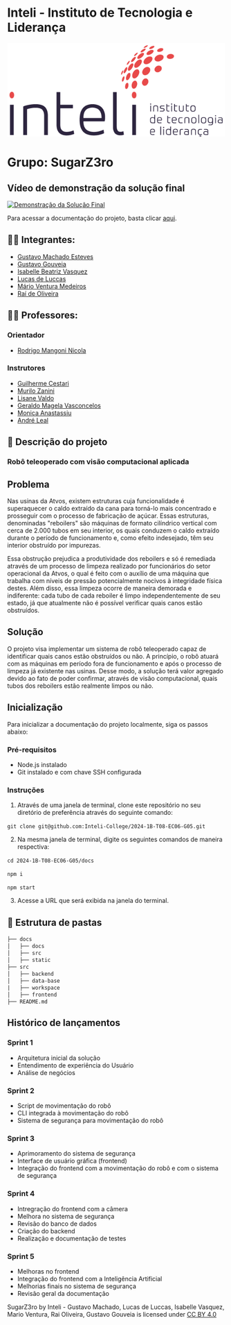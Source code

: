 # Inteli - Instituto de Tecnologia e Liderança 

<p align="center">
<a href= "https://www.inteli.edu.br/"><img src="docs/static/img/inteli.png" alt="Inteli - Instituto de Tecnologia e Liderança" border="0"></a>
</p>

# Grupo: SugarZ3ro

## Vídeo de demonstração da solução final

[![Demonstração da Solução Final](https://img.youtube.com/vi/HurPIrh6QYY/0.jpg)](https://www.youtube.com/watch?v=HurPIrh6QYY)

Para acessar a documentação do projeto, basta clicar [aqui](https://inteli-college.github.io/2024-1B-T08-EC06-G05/). 

## :student: Integrantes:

- <a href="https://www.linkedin.com/in/gustavo-machado-esteves-453b81248/">Gustavo Machado Esteves</a>
- <a href="https://www.linkedin.com/in/gustavo-gouveia-583185271//">Gustavo Gouveia</a>
- <a href="https://www.linkedin.com/in/isabelle-beatriz-vasquez-oliveira-55a19626a/">Isabelle Beatriz Vasquez</a>
- <a href="https://www.linkedin.com/in/lucasdeluccas/">Lucas de Luccas</a>
- <a href="https://www.linkedin.com/in/m%C3%A1rio-ventura-medeiros-123682291/">Mário Ventura Medeiros</a>
- <a href="https://www.linkedin.com/in/raideoliveira/">Raí de Oliveira</a>

## :teacher: Professores:

### Orientador

- <a href="https://www.linkedin.com/in/rodrigo-mangoni-nicola-537027158/">Rodrigo Mangoni Nicola</a>

### Instrutores

- <a href="https://www.linkedin.com/in/gui-cestari/">Guilherme Cestari</a>
- <a href="https://www.linkedin.com/in/murilo-zanini-de-carvalho-0980415b/">Murilo Zanini</a>
- <a href="https://www.linkedin.com/in/lisane-valdo/">Lisane Valdo</a>
- <a href="https://www.linkedin.com/in/geraldo-magela-severino-vasconcelos-22b1b220/">Geraldo Magela Vasconcelos</a>
- <a href="https://www.linkedin.com/in/monica-anastassiu-d-sc-2568522/">Monica Anastassiu</a>
- <a href="https://www.linkedin.com/in/andr%C3%A9-leal-a57b2065/">André Leal</a>


## :memo: Descrição do projeto

### Robô teleoperado com visão computacional aplicada

## Problema

Nas usinas da Atvos, existem estruturas cuja funcionalidade é superaquecer o caldo extraído da cana para torná-lo mais concentrado e prosseguir com o processo de fabricação de açúcar. Essas estruturas, denominadas "reboilers" são máquinas de formato cilíndrico vertical com cerca de 2.000 tubos em seu interior, os quais conduzem o caldo extraído durante o período de funcionamento e, como efeito indesejado, têm seu interior obstruído por impurezas. 

Essa obstrução prejudica a produtividade dos reboilers e só é remediada através de um processo de limpeza realizado por funcionários do setor operacional da Atvos, o qual é feito com o auxílio de uma máquina que trabalha com níveis de pressão potencialmente nocivos à integridade física destes. Além disso, essa limpeza ocorre de maneira demorada e indiferente: cada tubo de cada reboiler é limpo independentemente de seu estado, já que atualmente não é possível verificar quais canos estão obstruídos.

## Solução

O projeto visa implementar um sistema de robô teleoperado capaz de identificar quais canos estão obstruídos ou não. A princípio, o robô atuará com as máquinas em período fora de funcionamento e após o processo de limpeza já existente nas usinas. Desse modo, a solução terá valor agregado devido ao fato de poder confirmar, através de visão computacional, quais tubos dos reboilers estão realmente limpos ou não.

## Inicialização

Para inicializar a documentação do projeto localmente, siga os passos abaixo:

### Pré-requisitos

- Node.js instalado
- Git instalado e com chave SSH configurada

### Instruções

1. Através de uma janela de terminal, clone este repositório no seu diretório de preferência através do seguinte comando:

```git clone git@github.com:Inteli-College/2024-1B-T08-EC06-G05.git```

2. Na mesma janela de terminal, digite os seguintes comandos de maneira respectiva:

```cd 2024-1B-T08-EC06-G05/docs```

```npm i```

```npm start```

3. Acesse a URL que será exibida na janela do terminal.


## 📁 Estrutura de pastas

```
├── docs
│   ├── docs
│   ├── src
│   ├── static
├── src
│   ├── backend
│   ├── data-base
|   ├── workspace
│   ├── frontend
├── README.md
```


## Histórico de lançamentos

### Sprint 1

- Arquitetura inicial da solução
- Entendimento de experiência do Usuário
- Análise de negócios

### Sprint 2

- Script de movimentação do robô
- CLI integrada à movimentação do robô
- Sistema de segurança para movimentação do robô

### Sprint 3

- Aprimoramento do sistema de segurança
- Interface de usuário gráfica (frontend)
- Integração do frontend com a movimentação do robô e com o sistema de segurança

### Sprint 4

- Intregração do frontend com a câmera
- Melhora no sistema de segurança
- Revisão do banco de dados
- Criação do backend
- Realização e documentação de testes

### Sprint 5

- Melhoras no frontend
- Integração do frontend com a Inteligência Artificial
- Melhorias finais no sistema de segurança
- Revisão geral da documentação



<p xmlns:cc="http://creativecommons.org/ns#" xmlns:dct="http://purl.org/dc/terms/"><span property="dct:title">SugarZ3ro</span> by <span property="cc:attributionName">Inteli - Gustavo Machado, Lucas de Luccas, Isabelle Vasquez, Mario Ventura, Rai Oliveira, Gustavo Gouveia</span> is licensed under <a href="https://creativecommons.org/licenses/by/4.0/?ref=chooser-v1" target="_blank" rel="license noopener noreferrer" style="display:inline-block;">CC BY 4.0<img style="height:22px!important;margin-left:3px;vertical-align:text-bottom;" src="https://mirrors.creativecommons.org/presskit/icons/cc.svg?ref=chooser-v1" alt=""><img style="height:22px!important;margin-left:3px;vertical-align:text-bottom;" src="https://mirrors.creativecommons.org/presskit/icons/by.svg?ref=chooser-v1" alt=""></a></p>
